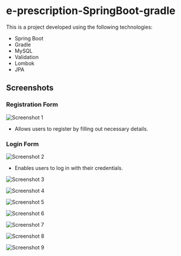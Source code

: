 # e-prescription-SpringBoot-gradle

This is a project developed using the following technologies:

- Spring Boot
- Gradle
- MySQL
- Validation
- Lombok
- JPA

## Screenshots

### Registration Form 

![Screenshot 1](https://user-images.githubusercontent.com/116730698/230726258-a7043c3a-042a-4019-abb5-92e54af8f23c.png)

- Allows users to register by filling out necessary details.
  
  
### Login Form

![Screenshot 2](https://user-images.githubusercontent.com/116730698/230726261-b7229f9f-0fb0-4966-b391-fd47b62f9041.png)

- Enables users to log in with their credentials.


![Screenshot 3](https://user-images.githubusercontent.com/116730698/230726265-d3176463-7566-4ad1-9c4e-e212c10f5762.png)



![Screenshot 4](https://user-images.githubusercontent.com/116730698/230726268-8a3414ea-43c8-496f-88ff-009c549137a9.png)

![Screenshot 5](https://user-images.githubusercontent.com/116730698/230726269-a52180a3-9b0a-4119-804d-878646e373c1.png)

![Screenshot 6](https://user-images.githubusercontent.com/116730698/230726272-b405404a-7042-4c87-a726-a3601a9796a1.png)

![Screenshot 7](https://user-images.githubusercontent.com/116730698/230726273-d615d396-1514-4715-9455-b07a82bd6858.png)

![Screenshot 8](https://user-images.githubusercontent.com/116730698/230726276-92c5158d-8505-4356-b6e1-a1ecde31885c.png)

![Screenshot 9](https://user-images.githubusercontent.com/116730698/230726278-905ff451-c564-487f-b31b-ec36c25125e2.png)
